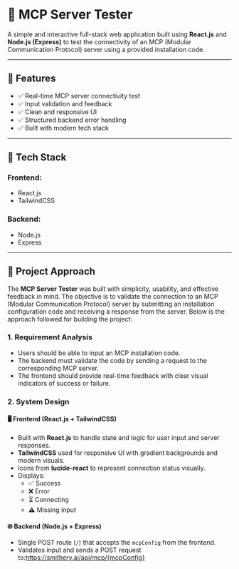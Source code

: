 # 🔌 MCP Server Tester

A simple and interactive full-stack web application built using **React.js** and **Node.js (Express)** to test the connectivity of an MCP (Modular Communication Protocol) server using a provided installation code.

---

## 🚀 Features

- ✅ Real-time MCP server connectivity test  
- ✅ Input validation and feedback  
- ✅ Clean and responsive UI  
- ✅ Structured backend error handling  
- ✅ Built with modern tech stack  

---

## 🧱 Tech Stack

### Frontend:
- React.js  
- TailwindCSS  

### Backend:
- Node.js  
- Express   

---

## 🧠 Project Approach

The **MCP Server Tester** was built with simplicity, usability, and effective feedback in mind. The objective is to validate the connection to an MCP (Modular Communication Protocol) server by submitting an installation configuration code and receiving a response from the server. Below is the approach followed for building the project:

### 1. Requirement Analysis

- Users should be able to input an MCP installation code.  
- The backend must validate the code by sending a request to the corresponding MCP server.  
- The frontend should provide real-time feedback with clear visual indicators of success or failure.  

### 2. System Design

#### 🖥️ Frontend (React.js + TailwindCSS)
- Built with **React.js** to handle state and logic for user input and server responses.  
- **TailwindCSS** used for responsive UI with gradient backgrounds and modern visuals.  
- Icons from **lucide-react** to represent connection status visually.  
- Displays:
  - ✅ Success  
  - ❌ Error  
  - ⏳ Connecting  
  - ⚠️ Missing input  

#### 🌐 Backend (Node.js + Express)
- Single POST route (`/`) that accepts the `mcpConfig` from the frontend.  
- Validates input and sends a POST request to:https://smithery.ai/api/mcp/{mcpConfig}
